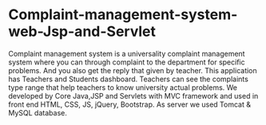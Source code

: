 # Complaint-management-system-web-Jsp-and-Servlet

Complaint management system is a universality complaint management system where you can through complaint to the department 
for specific problems. And you also get the reply that given by teacher. This application has Teachers and Students dashboard.
Teachers can see the complaints type range that help teachers to know university actual problems. We developed by Core Java,JSP 
and Servlets with MVC framework and used in front end HTML, CSS, JS, jQuery, Bootstrap. As server we used Tomcat & MySQL database.
